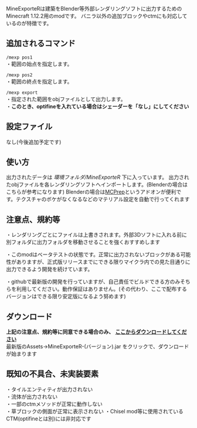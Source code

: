 MineExporteRは建築をBlender等外部レンダリングソフトに出力するためのMinecraft 1.12.2用のmodです。
バニラ以外の追加ブロックやctmにも対応しているのが特徴です。

## 追加されるコマンド
`/mexp pos1 `  
・範囲の始点を指定します。

`/mexp pos2`  
・範囲の終点を指定します。

`/mexp export`  
・指定された範囲をobjファイルとして出力します。  
・**このとき、optifineを入れている場合はシェーダーを「なし」にしてください**


## 設定ファイル  
なし(今後追加予定です)

## 使い方
出力されたデータは _環境フォルダ/MineExporteR_ 下に入っています。
出力されたobjファイルを各レンダリングソフトへインポートします。(Blenderの場合はこちらが参考になります)
Blenderの場合は[MCPrep](https://theduckcow.com/dev/blender/mcprep/)というアドオンが便利です。テクスチャのボケがなくなるなどのマテリアル設定を自動で行ってくれます

## 注意点、規約等
・レンダリングごとにファイルは上書きされます。外部3Dソフトに入れる前に別フォルダに出力フォルダを移動させることを強くおすすめします

・このmodはベータテストの状態です。正常に出力されないブロックがある可能性がありますが、正式版リリースまでにできる限りマイクラ内での見た目通りに出力できるよう開発を続けています。

・githubで最新版の開発を行っていますが、自己責任でビルドできる方のみそちらを利用してください。動作保証はありません。(その代わり、ここで配布するバージョンはできる限り安定版になるよう努めます)

## ダウンロード
**上記の注意点、規約等に同意できる場合のみ、**  [**ここからダウンロードしてください**](https://github.com/chikage1205/MineExporteR/releases)  
最新版のAssets→MineExporteR-(バージョン).jar をクリックで、ダウンロードが始まります

## 既知の不具合、未実装要素
・タイルエンティティが出力されない  
・流体が出力されない  
・一部のctmメソッドが正常に動作しない  
・草ブロックの側面が正常に表示されない
・Chisel mod等に使用されているCTM(optifineとは別)には非対応です
